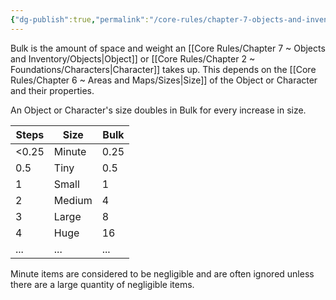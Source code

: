 ```yaml
---
{"dg-publish":true,"permalink":"/core-rules/chapter-7-objects-and-inventory/bulk/"}
---
```


Bulk is the amount of space and weight an [[Core Rules/Chapter 7 ~ Objects and Inventory/Objects\|Object]] or [[Core Rules/Chapter 2 ~ Foundations/Characters\|Character]] takes up. This depends on the [[Core Rules/Chapter 6 ~ Areas and Maps/Sizes\|Size]] of the Object or Character and their properties.

An Object or Character's size doubles in Bulk for every increase in size.

| Steps | Size   | Bulk |
| ----- | ------ | ---- |
| <0.25 | Minute | 0.25 |
| 0.5   | Tiny   | 0.5  |
| 1     | Small  | 1    |
| 2     | Medium | 4    |
| 3     | Large  | 8    |
| 4     | Huge   | 16   |
| ...   | ...    | ...  |
Minute items are considered to be negligible and are often ignored unless there are a large quantity of negligible items.